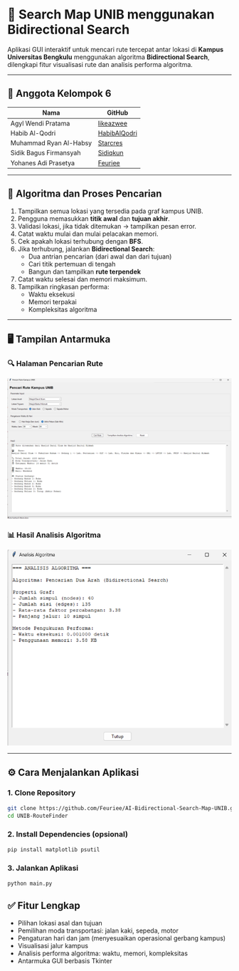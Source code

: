 # 🚀 Search Map UNIB menggunakan Bidirectional Search

Aplikasi GUI interaktif untuk mencari rute tercepat antar lokasi di **Kampus Universitas Bengkulu** menggunakan algoritma **Bidirectional Search**, dilengkapi fitur visualisasi rute dan analisis performa algoritma.

---

## 👥 Anggota Kelompok 6

| Nama                     | GitHub                                      |
|--------------------------|---------------------------------------------|
| Agyl Wendi Pratama       | [likeazwee](https://github.com/likeazwee)  |
| Habib Al-Qodri           | [HabibAlQodri](https://github.com/HabibAlQodri) |
| Muhammad Ryan Al-Habsy   | [Starcres](https://github.com/Starcres)    |
| Sidik Bagus Firmansyah   | [Sidiqkun](https://github.com/Sidiqkun)    |
| Yohanes Adi Prasetya     | [Feuriee](https://github.com/Feuriee)      |

---

## 🧠 Algoritma dan Proses Pencarian

1. Tampilkan semua lokasi yang tersedia pada graf kampus UNIB.
2. Pengguna memasukkan **titik awal** dan **tujuan akhir**.
3. Validasi lokasi, jika tidak ditemukan → tampilkan pesan error.
4. Catat waktu mulai dan mulai pelacakan memori.
5. Cek apakah lokasi terhubung dengan **BFS**.
6. Jika terhubung, jalankan **Bidirectional Search**:
   - Dua antrian pencarian (dari awal dan dari tujuan)
   - Cari titik pertemuan di tengah
   - Bangun dan tampilkan **rute terpendek**
7. Catat waktu selesai dan memori maksimum.
8. Tampilkan ringkasan performa:
   - Waktu eksekusi
   - Memori terpakai
   - Kompleksitas algoritma

---

## 🖥️ Tampilan Antarmuka

### 🔍 Halaman Pencarian Rute

![GUI Main Window](https://github.com/Feuriee/AI-Bidirectional-Search-Map-UNIB/blob/d6bb9666c254c529cdc854491ae6789c2428124a/Image%20Sample/Main%20window.png?raw=true)

### 📊 Hasil Analisis Algoritma

![GUI Analysis](https://github.com/Feuriee/AI-Bidirectional-Search-Map-UNIB/blob/d6bb9666c254c529cdc854491ae6789c2428124a/Image%20Sample/Analis%20window.png?raw=true)

---

## ⚙️ Cara Menjalankan Aplikasi

### 1. Clone Repository

```bash
git clone https://github.com/Feuriee/AI-Bidirectional-Search-Map-UNIB.git
cd UNIB-RouteFinder
```

### 2. Install Dependencies (opsional)
```bash
pip install matplotlib psutil
```

### 3. Jalankan Aplikasi
```bash
python main.py
```

## ✅ Fitur Lengkap
- Pilihan lokasi asal dan tujuan
- Pemilihan moda transportasi: jalan kaki, sepeda, motor
- Pengaturan hari dan jam (menyesuaikan operasional gerbang kampus)
- Visualisasi jalur kampus
- Analisis performa algoritma: waktu, memori, kompleksitas
- Antarmuka GUI berbasis Tkinter
